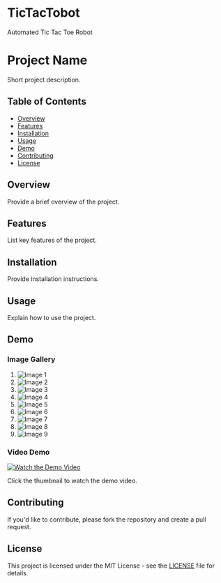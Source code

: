 # TicTacTobot
Automated Tic Tac Toe Robot
# Project Name

Short project description.

## Table of Contents
- [Overview](#overview)
- [Features](#features)
- [Installation](#installation)
- [Usage](#usage)
- [Demo](#demo)
- [Contributing](#contributing)
- [License](#license)

## Overview

Provide a brief overview of the project.

## Features

List key features of the project.

## Installation

Provide installation instructions.

## Usage

Explain how to use the project.

## Demo

### Image Gallery

1. ![Image 1](images/IMG_4793.jpeg)
2. ![Image 2](images/IMG_4794.jpeg)
3. ![Image 3](images/IMG_4795.jpeg)
4. ![Image 4](images/IMG_4796.jpeg)
5. ![Image 5](images/IMG_4797.jpeg)
6. ![Image 6](images/IMG_4798.jpeg)
7. ![Image 7](images/IMG_4801.jpeg)
8. ![Image 8](images/IMG_4803.jpeg)
9. ![Image 9](images/IMG_4805.jpeg)

### Video Demo

[![Watch the Demo Video](images/thumbnail.jpg)](images/IMG_4790.MOV)

Click the thumbnail to watch the demo video.

## Contributing

If you'd like to contribute, please fork the repository and create a pull request.

## License

This project is licensed under the MIT License - see the [LICENSE](LICENSE) file for details.
